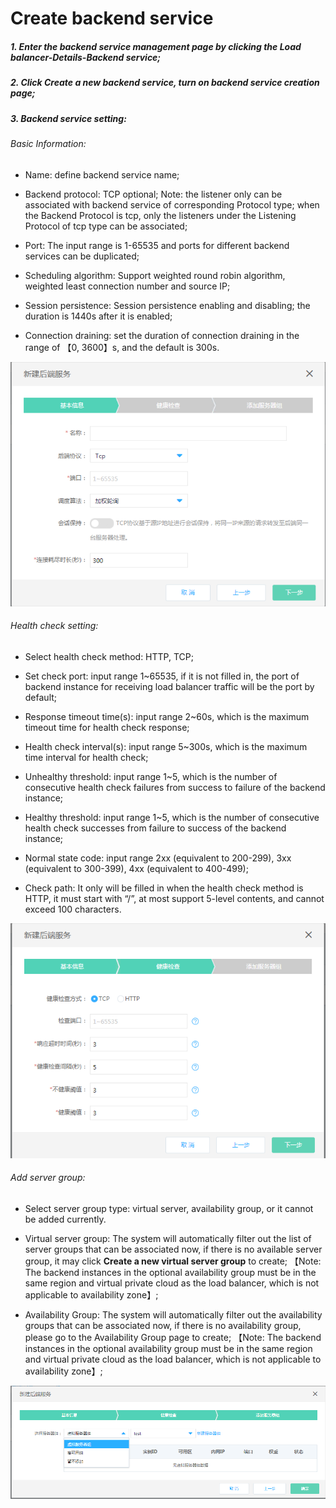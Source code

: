 # Create backend service

##### 1. Enter the backend service management page by clicking the Load balancer-Details-Backend service;

##### 2. Click **Create a new backend service**, turn on backend service creation page;

##### 3. Backend service setting:
	
###### Basic Information:
	
- Name: define backend service name;
	
- Backend protocol: TCP optional; Note: the listener only can be associated with backend service of corresponding Protocol type; when the Backend Protocol is tcp, only the listeners under the Listening Protocol of tcp type can be associated;

- Port: The input range is 1-65535 and ports for different backend services can be duplicated;

- Scheduling algorithm: Support weighted round robin algorithm, weighted least connection number and source IP;

- Session persistence: Session persistence enabling and disabling; the duration is 1440s after it is enabled;
	
- Connection draining: set the duration of connection draining in the range of 【0, 3600】s, and the default is 300s.

![NLB后端服务设置](../../../../image/Networking/NLB/NLB-028.png)

###### Health check setting:

- Select health check method: HTTP, TCP;

- Set check port: input range 1~65535, if it is not filled in, the port of backend instance for receiving load balancer traffic will be the port by default;

- Response timeout time(s): input range 2~60s, which is the maximum timeout time for health check response;

- Health check interval(s): input range 5~300s, which is the maximum time interval for health check;

- Unhealthy threshold: input range 1~5, which is the number of consecutive health check failures from success to failure of the backend instance;

- Healthy threshold: input range 1~5, which is the number of consecutive health check successes from failure to success of the backend instance;

- Normal state code: input range 2xx (equivalent to 200-299), 3xx (equivalent to 300-399), 4xx (equivalent to 400-499);

- Check path: It only will be filled in when the health check method is HTTP, it must start with “/”, at most support 5-level contents, and cannot exceed 100 characters.

![NLB健康检查设置](../../../../image/Networking/NLB/NLB-BackHealth.png)	

###### Add server group:

- Select server group type: virtual server, availability group, or it cannot be added currently.

- Virtual server group: The system will automatically filter out the list of server groups that can be associated now, if there is no available server group, it may click **Create a new virtual server group** to create;
【Note: The backend instances in the optional availability group must be in the same region and virtual private cloud as the load balancer, which is not applicable to availability zone】;

- Availability Group: The system will automatically filter out the availability groups that can be associated now, if there is no availability group, please go to the Availability Group page to create;
【Note: The backend instances in the optional availability group must be in the same region and virtual private cloud as the load balancer, which is not applicable to availability zone】;

![NLB添加服务器组](../../../../image/Networking/NLB/NLB-BackVS.png)



